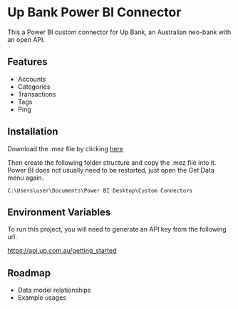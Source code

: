 
# Up Bank Power BI Connector

This a Power BI custom connector for Up Bank, an Australian neo-bank with an open API.




## Features

- Accounts
- Categories
- Transactions
- Tags
- Ping


## Installation

Download the .mez file by clicking [here](https://github.com/nicholas-russell/upbank-powerbi/releases/download/v0.1-alpha/UPBankAPI.mez)

Then create the following folder structure and copy the .mez file into it. Power BI does not usually need to be restarted, just open the Get Data menu again.

```
C:\Users\user\Documents\Power BI Desktop\Custom Connectors
```
    
## Environment Variables

To run this project, you will need to generate an API key from the following url.

https://api.up.com.au/getting_started

## Roadmap

- Data model relationships
- Example usages


